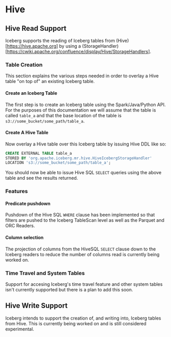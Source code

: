 <!--
 - Licensed to the Apache Software Foundation (ASF) under one or more
 - contributor license agreements.  See the NOTICE file distributed with
 - this work for additional information regarding copyright ownership.
 - The ASF licenses this file to You under the Apache License, Version 2.0
 - (the "License"); you may not use this file except in compliance with
 - the License.  You may obtain a copy of the License at
 -
 -   http://www.apache.org/licenses/LICENSE-2.0
 -
 - Unless required by applicable law or agreed to in writing, software
 - distributed under the License is distributed on an "AS IS" BASIS,
 - WITHOUT WARRANTIES OR CONDITIONS OF ANY KIND, either express or implied.
 - See the License for the specific language governing permissions and
 - limitations under the License.
 -->

# Hive

## Hive Read Support
Iceberg supports the reading of Iceberg tables from (Hive)[https://hive.apache.org] by using a (StorageHandler)[https://cwiki.apache.org/confluence/display/Hive/StorageHandlers]. 

### Table Creation
This section explains the various steps needed in order to overlay a Hive table "on top of" an existing Iceberg table.

#### Create an Iceberg Table
The first step is to create an Iceberg table using the Spark/Java/Python API. For the purposes of this documentation we will assume that the table is called `table_a` and that the base location of the table is `s3://some_bucket/some_path/table_a`.

#### Create A Hive Table
Now overlay a Hive table over this Iceberg table by issuing Hive DDL like so:
```sql
CREATE EXTERNAL TABLE table_a 
STORED BY 'org.apache.iceberg.mr.hive.HiveIcebergStorageHandler' 
LOCATION 's3://some_bucket/some_path/table_a';
```
You should now be able to issue Hive SQL `SELECT` queries using the above table and see the results returned.

### Features

#### Predicate pushdown
Pushdown of the Hive SQL `WHERE` clause has been implemented so that filters are pushed to the Iceberg TableScan level as well as the Parquet and ORC Readers.

#### Column selection
The projection of columns from the HiveSQL `SELECT` clause down to the Iceberg readers to reduce the number of columns read is currently being worked on.

### Time Travel and System Tables
Support for accesing Iceberg's time travel feature and other system tables isn't currently supported but there is a plan to add this soon.

## Hive Write Support
Iceberg intends to support the creation of, and writing into, Iceberg tables from Hive. This is currently being worked on and is still considered experimental.
